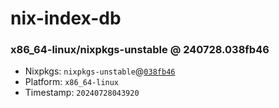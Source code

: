 # nix-index-db
### x86_64-linux/nixpkgs-unstable @ 240728.038fb46
- Nixpkgs: `nixpkgs-unstable`@[`038fb46`](https://github.com/NixOS/nixpkgs/commit/038fb464fcfa79b4f08131b07f2d8c9a6bcc4160)
- Platform: `x86_64-linux`
- Timestamp: `20240728043920`
